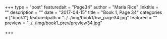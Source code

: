 +++
type = "post"
featuredalt = "Page34"
author = "Maria Rice"
linktitle = ""
description = ""
date = "2017-04-15"
title = "Book 1, Page 34"
categories = ["book1"]
featuredpath = "../../img/book1/bw_page34.jpg"
featured = ""
preview = "../../img/book1_prev/preview34.jpg"

+++

